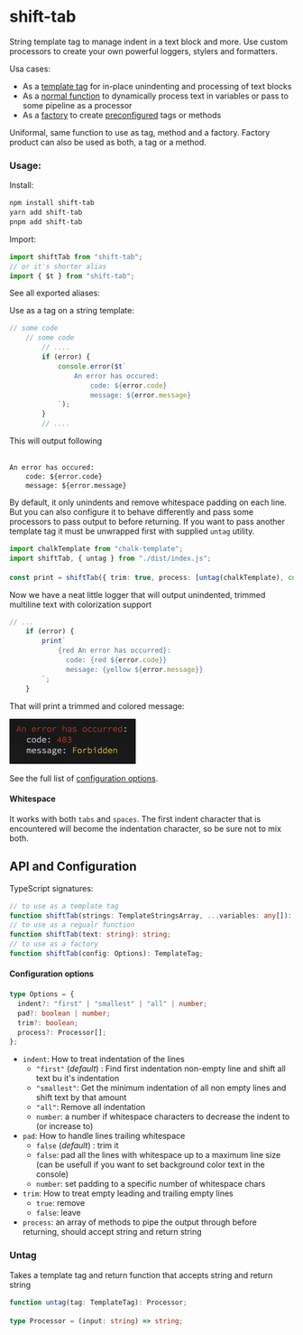 # shift-tab

String template tag to manage indent in a text block and more. Use custom processors to create your own powerful loggers, stylers and formatters.

Usa cases:

- As a [template tag](#template-tag-signature) for in-place unindenting and processing of text blocks
- As a [normal function](#string-processor-signature) to dynamically process text in variables or pass to some pipeline as a processor
- As a [factory](#tag-factory-signature) to create [preconfigured](#configuration-options) tags or methods

Uniformal, same function to use as tag, method and a factory. Factory product can also be used as both, a tag or a method.

### Usage:

Install:

```bash
npm install shift-tab
yarn add shift-tab
pnpm add shift-tab
```

Import:

```ts
import shiftTab from "shift-tab";
// or it's shorter alias
import { $t } from "shift-tab";
```

See all exported aliases: 

Use as a tag on a string template:

<!-- prettier-ignore -->
```ts
// some code
    // some code
        // ....
        if (error) {
            console.error($t`
                An error has occured:
                    code: ${error.code}
                    message: ${error.message}
            `);
        }
        // ....
```

This will output following

```

An error has occured:
    code: ${error.code}
    message: ${error.message}

```

By default, it only unindents and remove whitespace padding on each line. But you can also configure it to behave differently and pass some processors to pass output to before returning. If you want to pass another template tag it must be unwrapped first with supplied `untag` utility.

```ts
import chalkTemplate from "chalk-template";
import shiftTab, { untag } from "./dist/index.js";

const print = shiftTab({ trim: true, process: [untag(chalkTemplate), console.log] });
```

Now we have a neat little logger that will output unindented, trimmed multiline text with colorization support

<!-- prettier-ignore -->
```ts
// ...
    if (error) {
        print`
            {red An error has occurred}:
              code: {red ${error.code}}
              message: {yellow ${error.message}}
        `;
    }
```

That will print a trimmed and colored message:

![Screen1](screen1.png)

See the full list of [configuration options](#configuration-options).

#### Whitespace

It works with both `tabs` and `spaces`. The first indent character that is encountered will become the indentation character, so be sure not to mix both.

## API and Configuration

TypeScript signatures:

```ts
// to use as a template tag
function shiftTab(strings: TemplateStringsArray, ...variables: any[]): string;
// to use as a regualr function
function shiftTab(text: string): string;
// to use as a factory
function shiftTab(config: Options): TemplateTag;
```

#### Configuration options

```ts
type Options = {
  indent?: "first" | "smallest" | "all" | number;
  pad?: boolean | number;
  trim?: boolean;
  process?: Processor[];
};
```

- `indent`: How to treat indentation of the lines
  - `"first"` (_default_) : Find first indentation non-empty line and shift all text bu it's indentation
  - `"smallest"`: Get the minimum indentation of all non empty lines and shift text by that amount
  - `"all"`: Remove all indentation
  - `number`: a number if whitespace characters to decrease the indent to (or increase to)
- `pad`: How to handle lines trailing whitespace
  - `false` (_default_) : trim it
  - `false`: pad all the lines with whitespace up to a maximum line size (can be usefull if you want to set background color text in the console)
  - `number`: set padding to a specific number of whitespace chars
- `trim`: How to treat empty leading and trailing empty lines
  - `true`: remove
  - `false`: leave
- `process`: an array of methods to pipe the output through before returning, should accept string and return string

### Untag

Takes a template tag and return function that accepts string and return string

```ts
function untag(tag: TemplateTag): Processor;

type Processor = (input: string) => string;
```

